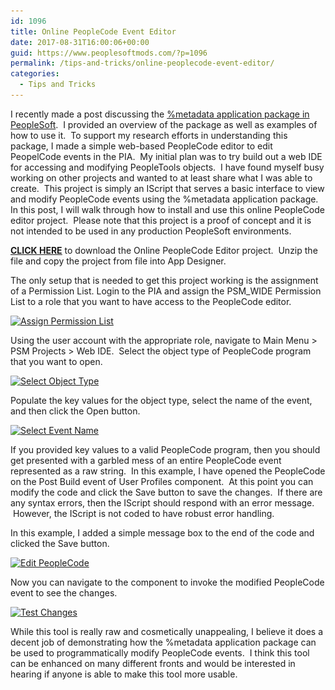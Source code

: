 ```yaml
---
id: 1096
title: Online PeopleCode Event Editor
date: 2017-08-31T16:00:06+00:00
guid: https://www.peoplesoftmods.com/?p=1096
permalink: /tips-and-tricks/online-peoplecode-event-editor/
categories:
  - Tips and Tricks
---
```

I recently made a post discussing the [%metadata application package in PeopleSoft](https://www.peoplesoftmods.com/tips-and-tricks/understanding-the-metadata-application-package/).  I provided an overview of the package as well as examples of how to use it.  To support my research efforts in understanding this package, I made a simple web-based PeopleCode editor to edit PeopelCode events in the PIA.  My initial plan was to try build out a web IDE for accessing and modifying PeopleTools objects.  I have found myself busy working on other projects and wanted to at least share what I was able to create.  This project is simply an IScript that serves a basic interface to view and modify PeopleCode events using the %metadata application package.  In this post, I will walk through how to install and use this online PeopleCode editor project.  Please note that this project is a proof of concept and it is not intended to be used in any production PeopleSoft environments.

<!--more-->

<span style="text-decoration: underline;"><strong><a href="/assets/downloads/PSM_WEB_IDE.zip">CLICK HERE</a></strong></span> to download the Online PeopleCode Editor project.  Unzip the file and copy the project from file into App Designer.

The only setup that is needed to get this project working is the assignment of a Permission List. Login to the PIA and assign the PSM_WIDE Permission List to a role that you want to have access to the PeopleCode editor.

[<img class="alignnone size-full wp-image-1097" src="/assets/images/2017/08/Assign-Permission-List.png" alt="Assign Permission List" width="864" height="498" srcset="/assets/images/2017/08/Assign-Permission-List.png 864w, /assets/images/2017/08/Assign-Permission-List-300x173.png 300w, /assets/images/2017/08/Assign-Permission-List-768x443.png 768w, /assets/images/2017/08/Assign-Permission-List-659x380.png 659w" sizes="(max-width: 864px) 100vw, 864px" />](/assets/images/2017/08/Assign-Permission-List.png)

Using the user account with the appropriate role, navigate to Main Menu > PSM Projects > Web IDE.  Select the object type of PeopleCode program that you want to open.

[<img class="alignnone size-full wp-image-1098" src="/assets/images/2017/08/Select-Object-Type.png" alt="Select Object Type" width="492" height="320" srcset="/assets/images/2017/08/Select-Object-Type.png 492w, /assets/images/2017/08/Select-Object-Type-300x195.png 300w" sizes="(max-width: 492px) 100vw, 492px" />](/assets/images/2017/08/Select-Object-Type.png)

Populate the key values for the object type, select the name of the event, and then click the Open button.

[<img class="alignnone size-full wp-image-1099" src="/assets/images/2017/08/Select-Event-Name.png" alt="Select Event Name" width="537" height="440" srcset="/assets/images/2017/08/Select-Event-Name.png 537w, /assets/images/2017/08/Select-Event-Name-300x246.png 300w, /assets/images/2017/08/Select-Event-Name-464x380.png 464w" sizes="(max-width: 537px) 100vw, 537px" />](/assets/images/2017/08/Select-Event-Name.png)

If you provided key values to a valid PeopleCode program, then you should get presented with a garbled mess of an entire PeopleCode event represented as a raw string.  In this example, I have opened the PeopleCode on the Post Build event of User Profiles component.  At this point you can modify the code and click the Save button to save the changes.  If there are any syntax errors, then the IScript should respond with an error message.  However, the IScript is not coded to have robust error handling.

In this example, I added a simple message box to the end of the code and clicked the Save button.

[<img class="alignnone size-full wp-image-1100" src="/assets/images/2017/08/Edit-PeopleCode.png" alt="Edit PeopleCode" width="826" height="902" srcset="/assets/images/2017/08/Edit-PeopleCode.png 826w, /assets/images/2017/08/Edit-PeopleCode-275x300.png 275w, /assets/images/2017/08/Edit-PeopleCode-768x839.png 768w, /assets/images/2017/08/Edit-PeopleCode-348x380.png 348w" sizes="(max-width: 826px) 100vw, 826px" />](/assets/images/2017/08/Edit-PeopleCode.png)

Now you can navigate to the component to invoke the modified PeopleCode event to see the changes.

[<img class="alignnone size-full wp-image-1101" src="/assets/images/2017/08/Test-Changes.png" alt="Test Changes" width="870" height="666" srcset="/assets/images/2017/08/Test-Changes.png 870w, /assets/images/2017/08/Test-Changes-300x230.png 300w, /assets/images/2017/08/Test-Changes-768x588.png 768w, /assets/images/2017/08/Test-Changes-496x380.png 496w" sizes="(max-width: 870px) 100vw, 870px" />](/assets/images/2017/08/Test-Changes.png)

While this tool is really raw and cosmetically unappealing, I believe it does a decent job of demonstrating how the %metadata application package can be used to programmatically modify PeopleCode events.  I think this tool can be enhanced on many different fronts and would be interested in hearing if anyone is able to make this tool more usable.